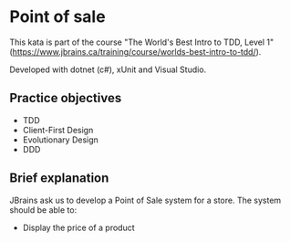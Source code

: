 # Point of sale
This kata is part of the course "The World's Best Intro to TDD, Level 1" (https://www.jbrains.ca/training/course/worlds-best-intro-to-tdd/).

Developed with dotnet (c#), xUnit and Visual Studio.

## Practice objectives
- TDD
- Client-First Design
- Evolutionary Design
- DDD

## Brief explanation
JBrains ask us to develop a Point of Sale system for a store. The system should be able to:
- Display the price of a product
